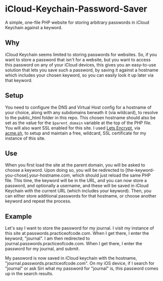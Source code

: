 # iCloud-Keychain-Password-Saver

A simple, one-file PHP website for storing arbitrary passwords in iCloud Keychain against a keyword.

## Why

iCloud Keychain seems limited to storing passwords for websites. So, if you want to store a password that isn't for a website, but you want to access this password on any of your iCloud devices, this gives you an easy-to-use solution that lets you save such a password, by saving it against a hostname which includes your chosen keyword, so you can easily look it up later via that keyword.

## Setup

You need to configure the DNS and Virtual Host config for a hostname of your choice, along with any subdomains beneath it (via wildcard), to resolve to the public_html folder in this repo. This chosen hostname should also be set as the value for the `$parent_domain` variable at the top of the PHP file. You will also want SSL enabled for this site. I used [Lets Encrypt](https://letsencrypt.org), via [acme.sh](https://github.com/Neilpang/acme.sh), to setup and maintain a free, wildcard, SSL certificate for my instance of this site.

## Use

When you first load the site at the parent domain, you will be asked to choose a keyword. Upon doing so, you will be redirected to [the-keyword-you-chose].your-hostname.com, which should just reload the same PHP file. This time, the keyword will be in the URL, and you can now store a password, and optionally a username, and these will be saved in iCloud Keychain with the current URL (which includes your keyword). Then, you can either store additional passwords for that hostname, or choose another keyword and repeat the process.

## Example

Let's say I want to store the password for my journal. I visit my instance of this site at passwords.practiceofcode.com. When I get there, I enter the keyword, "journal". I am then redirected to journal.passwords.practiceofcode.com. When I get there, I enter the password for my journal, and submit.

My password is now saved in iCloud keychain with the hostname, "journal.passwords.practiceofcode.com". On my iOS device, if I search for "journal" or ask Siri what my password for "journal" is, this password comes up in the search results.